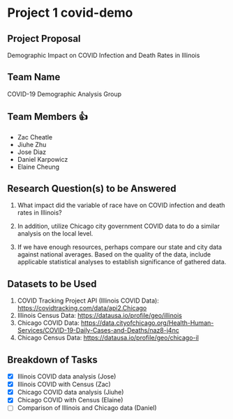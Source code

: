 # **Project 1 covid-demo**

## Project Proposal
Demographic Impact on COVID Infection and Death Rates in Illinois

## Team Name
COVID-19 Demographic Analysis Group

## Team Members :+1:
- Zac Cheatle
- Jiuhe Zhu
- Jose Diaz
- Daniel Karpowicz
- Elaine Cheung

## Research Question(s) to be Answered
1. What impact did the variable of race have on COVID infection and death rates in Illinois?

2. In addition, utilize Chicago city government COVID data to do a similar analysis on the local level.

3. If we have enough resources, perhaps compare our state and city data against national averages. Based on the quality of the data, include applicable statistical analyses to establish significance of gathered data.

## Datasets to be Used
1. COVID Tracking Project API (Illinois COVID Data): https://covidtracking.com/data/api2.Chicago
2. Illinois Census Data: https://datausa.io/profile/geo/illinois
3. Chicago COVID Data: https://data.cityofchicago.org/Health-Human-Services/COVID-19-Daily-Cases-and-Deaths/naz8-j4nc 
4. Chicago Census Data: https://datausa.io/profile/geo/chicago-il

## Breakdown of Tasks
- [X] Illinois COVID data analysis (Jose)
- [X] Illinois COVID with Census (Zac)
- [X] Chicago COVID data analysis (Jiuhe)
- [X] Chicago COVID with Census (Elaine)
- [ ] Comparison of Illinois and Chicago data (Daniel)
